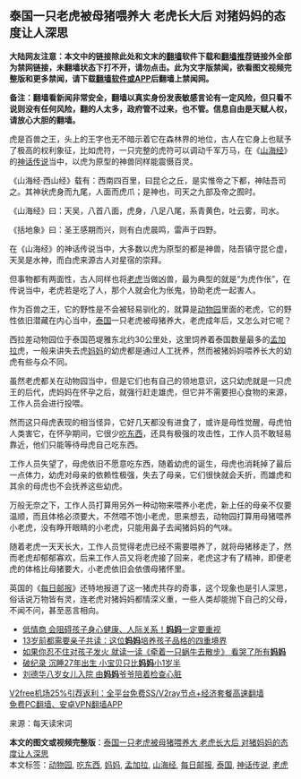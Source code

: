  <h2>泰国一只老虎被母猪喂养大 老虎长大后 对猪妈妈的态度让人深思</h2> <p class="notice"><b>大陆网友注意：本文中的链接除此处和文末的<a href="https://github.com/bannedbook/fanqiang" >翻墙</a>软件下载和<a href="https://github.com/killgcd/justmysocks/blob/master/README.md">翻墙推荐</a>链接外全部为禁网链接，未翻墙状态下打不开，请勿点击。此为文字版禁闻，欲看图文视频完整版和更多禁闻，请下载<a href="https://github.com/bannedbook/fanqiang">翻墙软件或APP</a>后翻墙上禁闻网。</p><p>备注：翻墙看新闻非常安全，翻墙以真实身份发表敏感言论有一定风险，但只看不说则没有任何风险，翻的人太多，政府管不过来，也不管。信息自由是天赋人权，请放心大胆的翻墙。</b></p>  <div class="entry"> <p>虎是百兽之王，头上的王字也无不暗示着它在森林界的地位，古人在它身上也赋予了极高的权利象征，比如虎符，一只完整的虎符可以调动千军万马，在《<a href="https://www.bannedbook.org/bnews/tag/%E5%B1%B1%E6%B5%B7%E7%BB%8F/" class="st_tag internal_tag" rel="tag" title="标签 山海经 下的日志">山海经</a>》的<a href="https://www.bannedbook.org/bnews/tag/%E7%A5%9E%E8%AF%9D%E4%BC%A0%E8%AF%B4/" class="st_tag internal_tag" rel="tag" title="标签 神话传说 下的日志">神话传说</a>当中，以虎为原型的神兽同样能震慑百灵。</p> <p>《山海经·西山经》载有：西南四百里，曰昆仑之丘，是实惟帝之下都，神陆吾司之。其神状虎身而九尾，人面而虎爪；是神也，司天之九部及帝之囿时。</p> <p>《山海经》曰：天吴，八首八面，虎身，八足八尾，系青黄色，吐云雾，司水。</p> <p>《括地象》曰：圣王感期而兴，则有白虎晨鸣，雷声于四野。</p> <p>在《山海经》的神话传说当中，大多数以虎为原型的都是神兽，陆吾镇守昆仑虚，天吴是水神，而白虎来源古人对星宿的崇拜。</p>  <p>但事物都有两面性，古人同样也将<a href="https://www.bannedbook.org/bnews/tag/%e8%80%81%e8%99%8e/" class="st_tag internal_tag" rel="tag" title="标签 老虎 下的日志">老虎</a>当做凶兽，最为典型的就是“为虎作伥”，在传说当中，老虎若是吃了人，那个人就会化为伥鬼，协助老虎一起害人。</p> <p>作为百兽之王，它的野性是不会被轻易驯化的，就算是<a href="https://www.bannedbook.org/bnews/tag/%E5%8A%A8%E7%89%A9%E5%9B%AD/" class="st_tag internal_tag" rel="tag" title="标签 动物园 下的日志">动物园</a>里面的老虎，它的野性依旧潜藏在内心当中，<a href="https://www.bannedbook.org/bnews/tag/%e6%b3%b0%e5%9b%bd/" class="st_tag internal_tag" rel="tag" title="标签 泰国 下的日志">泰国</a>一只老虎被母猪养大，老虎成年后，又怎么对它呢？</p> <p>西拉差动物园位于泰国芭堤雅东北约30公里处，这里饲养着泰国数量最多的<a href="https://www.bannedbook.org/bnews/tag/%e5%ad%9f%e5%8a%a0%e6%8b%89/" class="st_tag internal_tag" rel="tag" title="标签 孟加拉 下的日志">孟加拉</a>虎，一般来讲失去虎<a href="https://www.bannedbook.org/bnews/tag/%e5%a6%88%e5%a6%88/" class="st_tag internal_tag" rel="tag" title="标签 妈妈 下的日志">妈妈</a>的幼虎都是通过人工抚养，然而被猪妈妈喂养长大的幼虎有些与众不同。</p> <p>虽然老虎都关在动物园当中，但是它们也有自己的领地意识，这只幼虎就是一只虎王的后代，虎妈妈在怀孕之后，就强行赶走雄虎，但它并不需要担心食物的来源，工作人员会进行投喂。</p> <p>然而这只母虎表现的相当怪异，它好几天都没有进食了，或许是母性觉醒，母虎怕人类害它，在怀孕期间，它很少<a href="https://www.bannedbook.org/bnews/tag/%E5%90%83%E4%B8%9C%E8%A5%BF/" class="st_tag internal_tag" rel="tag" title="标签 吃东西 下的日志">吃东西</a>，还具有极强的攻击性，工作人员不敢轻易靠近，他们只能等待母虎自己吃东西。</p>  <p>工作人员失望了，母虎依旧不愿意吃东西，随着幼虎的诞生，母虎也消耗掉了最后一点体力，幼虎对母亲的依赖性极强，失去了母亲，它们很快就会夭折，而雄虎和其余的母虎也不会抚养这些幼虎。</p> <p>万般无奈之下，工作人员打算用另外一种动物来喂养小老虎，新上任的母亲不仅要温顺，而且体格必须要大，不然喂不饱小老虎，思来想去，动物园打算用母猪喂养小老虎，没有睁开眼睛的小老虎，只能用鼻子去闻猪妈妈的气味。</p> <p>随着老虎一天天长大，工作人员觉得老虎已经不需要喂养了，就将母猪移走了，然而老虎却郁郁寡欢，后来工作人员又将老虎接了回来，老虎这才有了精神，即便老虎的体格比母猪要大，小老虎依旧会依偎母猪怀里。</p> <p>英国的《<a href="https://www.bannedbook.org/bnews/tag/%e6%af%8f%e6%97%a5%e9%82%ae%e6%8a%a5/" class="st_tag internal_tag" rel="tag" title="标签 每日邮报 下的日志">每日邮报</a>》还特地报道了这一猪虎共存的奇事，这个现象也是引人深思，俗话说万物皆有灵，连老虎对猪妈妈都情深义重，一些人类却能抛下自己的父母，不闻不问，甚至恶言相向。</p> <ul class='op-related-articles' title='相关阅读'> <li><a href='https://www.bannedbook.org/bnews/lifebaike/20201210/1445063.html' target='_blank'>低情商 会阻碍孩子身心健康、人际关系！<b>妈妈</b>一定要重视</a></li> <li><a href='https://www.bannedbook.org/bnews/lifebaike/20201208/1443895.html' target='_blank'>13岁前都需要亲子共读：这位<b>妈妈</b>培养孩子品格的四重境界</a></li> <li><a href='https://www.bannedbook.org/bnews/lifebaike/20201207/1443339.html' target='_blank'>如果你忍不住对孩子发火 就读一读《牵着一只蜗牛去散步》 看哭了所有<b>妈妈</b></a></li> <li><a href='https://www.bannedbook.org/bnews/funmedia/20201204/1442082.html' target='_blank'>破纪录 沉睡27年出生 小宝贝只比<b>妈妈</b>小1岁半</a></li> <li><a href='https://www.bannedbook.org/bnews/yule/20201204/1441789.html' target='_blank'>刘德华八岁女儿入院 由<b>妈妈</b>爷爷陪着检查心脏</a></li> </ul> <p class="texttj"> <a href="https://github.com/bannedbook/fanqiang/wiki/V2ray%E6%9C%BA%E5%9C%BA" target="_blank">V2free机场25%引荐返利：全平台免费SS/V2ray节点+经济套餐高速翻墙</a><br/> <a href="https://github.com/bannedbook/fanqiang/wiki/%E7%A6%81%E9%97%BB%E7%BD%91%E5%AE%89%E5%8D%93%E7%BF%BB%E5%A2%99%E6%96%B0%E9%97%BBAPP" target="_blank">免费PC翻墙、安卓VPN翻墙APP</a></p><p> 来源：每天读宋词 </p> <a name='sharetosocial'></a>       <div><b>本文的图文或视频完整版</b>：<a href='https://www.bannedbook.org/bnews/funmedia/20201211/1445584.html'>泰国一只老虎被母猪喂养大 老虎长大后 对猪妈妈的态度让人深思</a></div>  </div><!--END ENTRY--> <div class="postfooter"> <div>本文标签：<a href="https://www.bannedbook.org/bnews/tag/%E5%8A%A8%E7%89%A9%E5%9B%AD/" rel="tag">动物园</a>, <a href="https://www.bannedbook.org/bnews/tag/%E5%90%83%E4%B8%9C%E8%A5%BF/" rel="tag">吃东西</a>, <a href="https://www.bannedbook.org/bnews/tag/%e5%a6%88%e5%a6%88/" rel="tag">妈妈</a>, <a href="https://www.bannedbook.org/bnews/tag/%e5%ad%9f%e5%8a%a0%e6%8b%89/" rel="tag">孟加拉</a>, <a href="https://www.bannedbook.org/bnews/tag/%E5%B1%B1%E6%B5%B7%E7%BB%8F/" rel="tag">山海经</a>, <a href="https://www.bannedbook.org/bnews/tag/%e6%af%8f%e6%97%a5%e9%82%ae%e6%8a%a5/" rel="tag">每日邮报</a>, <a href="https://www.bannedbook.org/bnews/tag/%e6%b3%b0%e5%9b%bd/" rel="tag">泰国</a>, <a href="https://www.bannedbook.org/bnews/tag/%E7%A5%9E%E8%AF%9D%E4%BC%A0%E8%AF%B4/" rel="tag">神话传说</a>, <a href="https://www.bannedbook.org/bnews/tag/%e8%80%81%e8%99%8e/" rel="tag">老虎</a></div>  </div><!--END POSTFOOTER--> 
